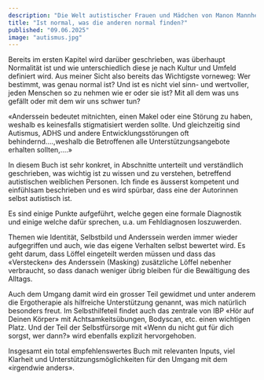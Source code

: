 ```yaml
---
description: "Die Welt autistischer Frauen und Mädchen von Manon Mannherz, Ismene Ditrich, Christa Koentges"
title: "Ist normal, was die anderen normal finden?"
published: "09.06.2025"
image: "autismus.jpg"
---
```


Bereits im ersten Kapitel wird darüber geschrieben, was überhaupt Normalität ist und wie unterschiedlich diese je nach Kultur und Umfeld definiert wird. Aus meiner Sicht also bereits das Wichtigste vorneweg: Wer bestimmt, was genau normal ist? Und ist es nicht viel sinn- und wertvoller, jeden Menschen so zu nehmen wie er oder sie ist? Mit all dem was uns gefällt oder mit dem wir uns schwer tun?

«Anderssein bedeutet mitnichten, einen Makel oder eine Störung zu haben, weshalb es keinesfalls stigmatisiert werden sollte. Und gleichzeitig sind Autismus, ADHS und andere Entwicklungsstörungen oft behindernd….,weshalb die Betroffenen alle Unterstützungsangebote erhalten sollten,….»

In diesem Buch ist sehr konkret, in Abschnitte unterteilt und verständlich geschrieben, was wichtig ist zu wissen und zu verstehen, betreffend autistischen weiblichen Personen. Ich finde es äusserst kompetent und einfühlsam beschrieben und es wird spürbar, dass eine der Autorinnen selbst autistisch ist.

Es sind einige Punkte aufgeführt, welche gegen eine formale Diagnostik und einige welche dafür sprechen, u.a. um Fehldiagnosen loszuwerden.

Themen wie Identität, Selbstbild und Anderssein werden immer wieder aufgegriffen und auch, wie das eigene Verhalten selbst bewertet wird. Es geht darum, dass Löffel eingeteilt werden müssen und dass das «Verstecken» des Anderssein (Masking) zusätzliche Löffel nebenher verbraucht, so dass danach weniger übrig bleiben für die Bewältigung des Alltags.

Auch dem Umgang damit wird ein grosser Teil gewidmet und unter anderem die Ergotherapie als hilfreiche Unterstützung genannt, was mich natürlich besonders freut. Im Selbsthilfeteil findet auch das zentrale von IBP «Hör auf Deinen Körper» mit Achtsamkeitsübungen, Bodyscan, etc. einen wichtigen Platz. Und der Teil der Selbstfürsorge mit «Wenn du nicht gut für dich sorgst, wer dann?» wird ebenfalls explizit hervorgehoben.

Insgesamt ein total empfehlenswertes Buch mit relevanten Inputs, viel Klarheit und Unterstützungsmöglichkeiten für den Umgang mit dem «irgendwie anders».



  